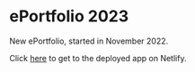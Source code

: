 # ePortfolio 2023

New ePortfolio, started in November 2022.

Click [here](https://jimmynguyen1308.netlify.com/portfolio) to get to the deployed app on Netlify.
